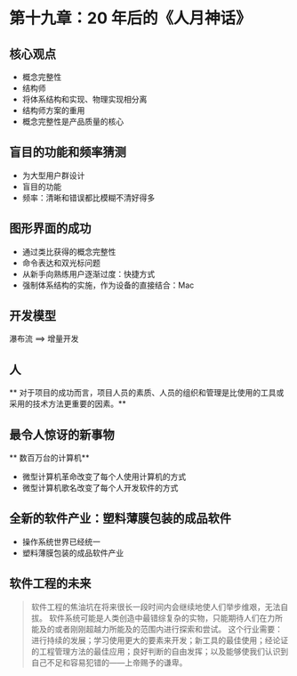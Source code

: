 # 第十九章：20 年后的《人月神话》

## 核心观点
* 概念完整性
* 结构师
* 将体系结构和实现、物理实现相分离
* 结构师方案的重用
* 概念完整性是产品质量的核心

## 盲目的功能和频率猜测
* 为大型用户群设计
* 盲目的功能
* 频率：清晰和错误都比模糊不清好得多

## 图形界面的成功
* 通过类比获得的概念完整性
* 命令表达和双光标问题
* 从新手向熟练用户逐渐过度：快捷方式
* 强制体系结构的实施，作为设备的直接结合：Mac

## 开发模型
瀑布流 ==> 增量开发

## 人
** 对于项目的成功而言，项目人员的素质、人员的组织和管理是比使用的工具或采用的技术方法更重要的因素。**

## 最令人惊讶的新事物
** 数百万台的计算机**
* 微型计算机革命改变了每个人使用计算机的方式
* 微型计算机歌名改变了每个人开发软件的方式

## 全新的软件产业：塑料薄膜包装的成品软件
* 操作系统世界已经统一
* 塑料薄膜包装的成品软件产业

## 软件工程的未来
> 软件工程的焦油坑在将来很长一段时间内会继续地使人们举步维艰，无法自拔。
> 软件系统可能是人类创造中最错综复杂的实物，只能期待人们在力所能及的或者刚刚超越力所能及的范围内进行探索和尝试。
> 这个行业需要：进行持续的发展；学习使用更大的要素来开发；新工具的最佳使用；经论证的工程管理方法的最佳应用；良好判断的自由发挥；以及能够使我们认识到自己不足和容易犯错的——上帝赐予的谦卑。
